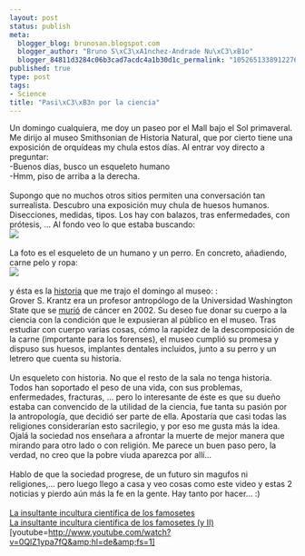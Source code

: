 ```yaml
--- 
layout: post
status: publish
meta: 
  blogger_blog: brunosan.blogspot.com
  blogger_author: "Bruno S\xC3\xA1nchez-Andrade Nu\xC3\xB1o"
  blogger_84811d3284c06b3cad7acdc4a1b30d1c_permalink: "1052651338912276732"
published: true
type: post
tags: 
- Science
title: "Pasi\xC3\xB3n por la ciencia"
---
```

Un domingo cualquiera, me doy un paseo por el Mall bajo el Sol primaveral. Me dirijo al museo Smithsonian de Historia Natural, que por cierto tiene una exposición de orquídeas my chula estos días. Al entrar voy directo a preguntar:<br />-Buenos días, busco un esqueleto humano<br />-Hmm, piso de arriba a la derecha.<br /><br />Supongo que no muchos otros sitios permiten una conversación tan surrealista. Descubro una exposición muy chula de huesos humanos. Disecciones, medidas, tipos. Los hay con balazos, tras enfermedades, con prótesis, ... Al fondo veo lo que estaba buscando:<br /><a href="http://nasonurb.files.wordpress.com/2009/04/groverclyde1-224x300.jpg"><img src="http://nasonurb.files.wordpress.com/2009/04/groverclyde1-224x300.jpg?w=224" border="0" /></a><br /><br />La foto es el esqueleto de un humano y un perro. En concreto, añadiendo, carne pelo y ropa:<br /><a href="http://nasonurb.files.wordpress.com/2009/04/grover_krantz_wolfhhound.jpg"><img src="http://nasonurb.files.wordpress.com/2009/04/grover_krantz_wolfhhound.jpg?w=201" border="0" /></a><br /><br />y ésta es la <a href="http://blogs.smithsonianmag.com/aroundthemall/2009/02/grover-krantz-donated-his-body-to-science-on-one-condition/">historia</a> que me trajo el domingo al museo: :<br />Grover S. Krantz era un profesor antropólogo de la Universidad Washington State que se <a href="http://wsm.wsu.edu/stories/2002/August/krantz.html">murió</a> de cáncer en 2002. Su deseo fue donar su cuerpo a la ciencia con la condición que le expusieran al público en el museo. Tras estudiar con cuerpo varias cosas, cómo la rapidez de la descomposición de la carne (importante para los forenses), el museo cumplió su promesa y dispuso sus huesos, implantes dentales incluidos,  junto a su perro y un letrero que cuenta su historia.<br /><br />Un esqueleto con historia. No que el resto de la sala no tenga historia. Todos han soportado el peso de una vida, con sus problemas, enfermedades, fracturas, ... pero lo interesante de éste es que su dueño estaba can convencido de la utilidad de la ciencia, fue tanta su pasión por la antropología, que decidió ser parte de ella. Apostaría que casi todas las religiones considerarían esto sacrilegio, y por eso me gusta más la idea. Ojalá la sociedad nos enseñara a afrontar la muerte de mejor manera que mirando para otro lado o con religión. Me parece un buen paso pero, la verdad, no creo que la pobre viuda aparezca por allí...<br /><br />Hablo de que la sociedad progrese, de un futuro sin magufos ni religiones,... pero luego llego a casa y veo cosas como este video y estas 2 noticias  y pierdo aún más la fe en la gente. Hay tanto por hacer... :)<br /><br /><a href="http://www.genciencia.com/no-te-lo-creas/la-insultante-incultura-cientifica-de-los-famosetes-i">La insultante incultura científica de los famosetes</a><br /><a href="http://www.genciencia.com/no-te-lo-creas/la-insultante-incultura-cientifica-de-los-famosetes-y-ii">La insultante incultura científica de los famosetes (y II)</a><br />[youtube=http://www.youtube.com/watch?v=0QlZ1ypa7fQ&amp;hl=de&amp;fs=1]
